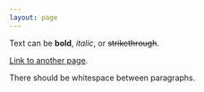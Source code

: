 ```yaml
---
layout: page
---
```


Text can be **bold**, _italic_, or ~~strikethrough~~.

[Link to another page](./another-page.html).

There should be whitespace between paragraphs.
